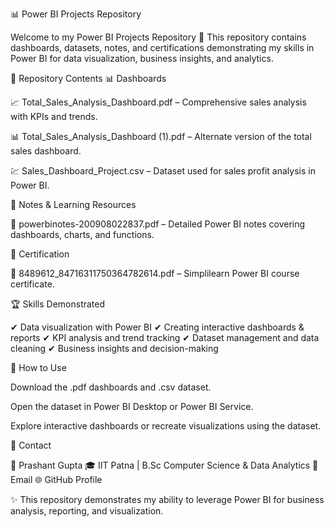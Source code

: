 📊 Power BI Projects Repository






Welcome to my Power BI Projects Repository 🚀
This repository contains dashboards, datasets, notes, and certifications demonstrating my skills in Power BI for data visualization, business insights, and analytics.

📂 Repository Contents
📊 Dashboards

📈 Total_Sales_Analysis_Dashboard.pdf – Comprehensive sales analysis with KPIs and trends.

📊 Total_Sales_Analysis_Dashboard (1).pdf – Alternate version of the total sales dashboard.

💹 Sales_Dashboard_Project.csv – Dataset used for sales profit analysis in Power BI.

📘 Notes & Learning Resources

📝 powerbinotes-200908022837.pdf – Detailed Power BI notes covering dashboards, charts, and functions.

📜 Certification

🏅 8489612_84716311750364782614.pdf – Simplilearn Power BI course certificate.

🏆 Skills Demonstrated

✔ Data visualization with Power BI
✔ Creating interactive dashboards & reports
✔ KPI analysis and trend tracking
✔ Dataset management and data cleaning
✔ Business insights and decision-making

🚀 How to Use

Download the .pdf dashboards and .csv dataset.

Open the dataset in Power BI Desktop or Power BI Service.

Explore interactive dashboards or recreate visualizations using the dataset.

📧 Contact

👤 Prashant Gupta
🎓 IIT Patna | B.Sc Computer Science & Data Analytics
📩 Email
🌐 GitHub Profile

✨ This repository demonstrates my ability to leverage Power BI for business analysis, reporting, and visualization.
